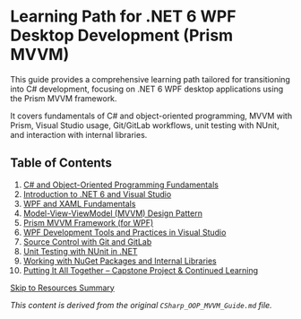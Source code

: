 # Learning Path for .NET 6 WPF Desktop Development (Prism MVVM)

This guide provides a comprehensive learning path tailored for transitioning into C# development, focusing on .NET 6 WPF desktop applications using the Prism MVVM framework.

It covers fundamentals of C# and object-oriented programming, MVVM with Prism, Visual Studio usage, Git/GitLab workflows, unit testing with NUnit, and interaction with internal libraries.

## Table of Contents

1.  [C# and Object-Oriented Programming Fundamentals](./docs/01_csharp_oop.md)
2.  [Introduction to .NET 6 and Visual Studio](./docs/02_dotnet_vs.md)
3.  [WPF and XAML Fundamentals](./docs/03_wpf_xaml.md)
4.  [Model-View-ViewModel (MVVM) Design Pattern](./docs/04_mvvm.md)
5.  [Prism MVVM Framework (for WPF)](./docs/05_prism.md)
6.  [WPF Development Tools and Practices in Visual Studio](./docs/06_wpf_tools.md)
7.  [Source Control with Git and GitLab](./docs/07_git_gitlab.md)
8.  [Unit Testing with NUnit in .NET](./docs/08_nunit.md)
9.  [Working with NuGet Packages and Internal Libraries](./docs/09_nuget.md)
10. [Putting It All Together – Capstone Project & Continued Learning](./docs/10_capstone.md)

[Skip to Resources Summary](./docs/resources_summary.md)

*This content is derived from the original `CSharp_OOP_MVVM_Guide.md` file.*
